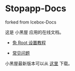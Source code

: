 # Stopapp-Docs
forked from Icebox-Docs

这是 小黑屋 应用的在线文档。


 - [免 Root 设置教程](https://github.com/web1n/Stopapp-Docs/blob/master/Device%20Owner%20%EF%BC%88%E5%85%8D%20root%EF%BC%89%E6%A8%A1%E5%BC%8F%E8%AE%BE%E7%BD%AE.md)
 
 - [常见问题](https://github.com/web1n/Stopapp-Docs/blob/master/FAQ%20%E5%B8%B8%E8%A7%81%E9%97%AE%E9%A2%98.md)


小黑屋最新版本可以从 [这里](https://https.vc/archives/17/) 下载。

